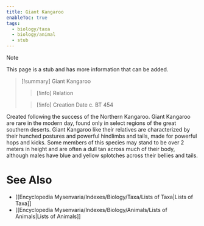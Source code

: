 ```yaml
---
title: Giant Kangaroo
enableToc: true
tags:
  - biology/taxa
  - biology/animal
  - stub
---
```


> [!note]
> This page is a stub and has more information that can be added.

> [!summary] Giant Kangaroo
> > [!info] Relation
>
> > [!info] Creation Date
> > c. BT 454

Created following the success of the Northern Kangaroo. Giant Kangaroo are rare in the modern day, found only in select regions of the great southern deserts. Giant Kangaroo like their relatives are characterized by their hunched postures and powerful hindlimbs and tails, made for powerful hops and kicks. Some members of this species may stand to be over 2 meters in height and are often a dull tan across much of their body, although males have blue and yellow splotches across their bellies and tails.

# See Also
- [[Encyclopedia Mysenvaria/Indexes/Biology/Taxa/Lists of Taxa|Lists of Taxa]]
- [[Encyclopedia Mysenvaria/Indexes/Biology/Animals/Lists of Animals|Lists of Animals]]

